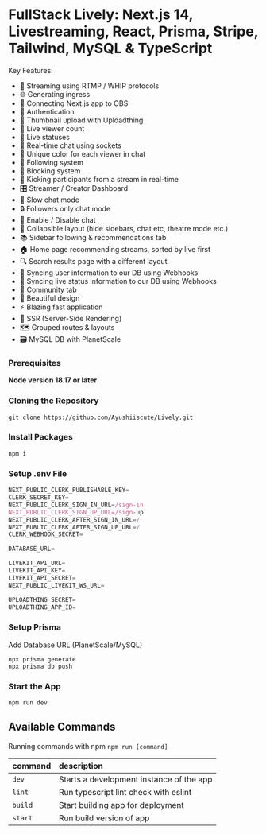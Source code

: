 # FullStack Lively: Next.js 14, Livestreaming, React, Prisma, Stripe, Tailwind, MySQL & TypeScript



Key Features:

- 📡 Streaming using RTMP / WHIP protocols
- 🌐 Generating ingress
- 🔗 Connecting Next.js app to OBS
- 🔐 Authentication
- 📸 Thumbnail upload with Uploadthing
- 👀 Live viewer count
- 🚦 Live statuses
- 💬 Real-time chat using sockets
- 🎨 Unique color for each viewer in chat
- 👥 Following system
- 🚫 Blocking system
- 👢 Kicking participants from a stream in real-time
- 🎛️ Streamer / Creator Dashboard
- 🐢 Slow chat mode
- 🔒 Followers only chat mode
- 📴 Enable / Disable chat
- 🔽 Collapsible layout (hide sidebars, chat etc, theatre mode etc.)
- 📚 Sidebar following & recommendations tab
- 🏠 Home page recommending streams, sorted by live first
- 🔍 Search results page with a different layout
- 🔄 Syncing user information to our DB using Webhooks
- 📡 Syncing live status information to our DB using Webhooks
- 🤝 Community tab
- 🎨 Beautiful design
- ⚡ Blazing fast application
- 📄 SSR (Server-Side Rendering)
- 🗺️ Grouped routes & layouts
- 🗃️ MySQL DB with PlanetScale

### Prerequisites

**Node version 18.17 or later**

### Cloning the Repository

```shell
git clone https://github.com/Ayushiiscute/Lively.git
```

### Install Packages

```shell
npm i
```

### Setup .env File

```js
NEXT_PUBLIC_CLERK_PUBLISHABLE_KEY=
CLERK_SECRET_KEY=
NEXT_PUBLIC_CLERK_SIGN_IN_URL=/sign-in
NEXT_PUBLIC_CLERK_SIGN_UP_URL=/sign-up
NEXT_PUBLIC_CLERK_AFTER_SIGN_IN_URL=/
NEXT_PUBLIC_CLERK_AFTER_SIGN_UP_URL=/
CLERK_WEBHOOK_SECRET=

DATABASE_URL=

LIVEKIT_API_URL=
LIVEKIT_API_KEY=
LIVEKIT_API_SECRET=
NEXT_PUBLIC_LIVEKIT_WS_URL=

UPLOADTHING_SECRET=
UPLOADTHING_APP_ID=
```

### Setup Prisma

Add Database URL (PlanetScale/MySQL)

```shell
npx prisma generate
npx prisma db push
```

### Start the App

```shell
npm run dev
```

## Available Commands

Running commands with npm `npm run [command]`

| command | description                              |
| :------ | :--------------------------------------- |
| `dev`   | Starts a development instance of the app |
| `lint`  | Run typescript lint check with eslint    |
| `build` | Start building app for deployment        |
| `start` | Run build version of app                 |
